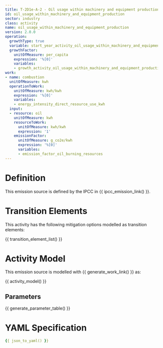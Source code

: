 ```yaml
---
title: T-2D1e-A-2 - Oil usage within machinery and equipment production
id: oil_usage_within_machinery_and_equipment_production
sector: industry
class: activity
name: oil_usage_within_machinery_and_equipment_production
version: 2.0.0
operation:
  growthType: true
  variable: start_year_activity_oil_usage_within_machinery_and_equipment_production
  growthFactor:
    unitOfMeasure: per_capita
    expression: '%[0]'
    variables:
    - growth_activity_oil_usage_within_machinery_and_equipment_production
work:
- name: combustion
  unitOfMeasure: kwh
  operationToWork:
    unitOfMeasure: kwh/kwh
    expression: '%[0]'
    variables:
    - energy_intensity_direct_resource_use_kwh
  input:
  - resource: oil
    unitOfMeasure: kwh
    resourceToWork:
      unitOfMeasure: kwh/kwh
      expression: '1'
    emissionFactor:
      unitOfMeasure: g_co2e/kwh
      expression: '%[0]'
      variables:
      - emission_factor_oil_burning_resources
---
```



# Definition
This emission source is defined by the IPCC in {{ ipcc_emission_link() }}.

# Transition Elements

This activity has the following mitigation options modelled as transition elements:

{{ transition_element_list() }}

# Activity Model
This emission source is modelled with {{ generate_work_link() }} as:

{{ activity_model() }}

## Parameters

{{ generate_parameter_table() }}

# YAML Specification

```yaml
{{ json_to_yaml() }}
```

